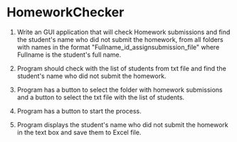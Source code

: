 # HomeworkChecker

1. Write an GUI application that will check Homework submissions and find the student's name who did not submit the homework, from all folders with names in the format "Fullname_id_assignsubmission_file" where Fullname is the student's full name.

2. Program should check with the list of students from txt file and find the student's name who did not submit the homework.

3. Program has a button to select the folder with homework submissions and a button to select the txt file with the list of students.

4. Program has a button to start the process.

5. Program displays the student's name who did not submit the homework in the text box and save them to Excel file.
